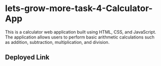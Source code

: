 # lets-grow-more-task-4-Calculator-App
This is a calculator web application built using HTML, CSS, and JavaScript. The application allows users to perform basic arithmetic calculations such as addition, subtraction, multiplication, and division.

## Deployed Link
```
